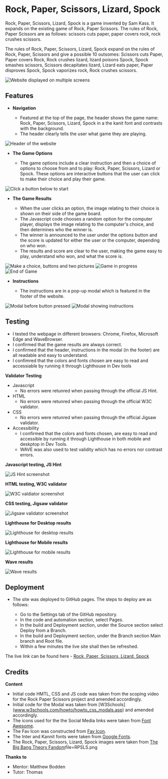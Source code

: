 

# Rock, Paper, Scissors, Lizard, Spock

Rock, Paper, Scissors, Lizard, Spock is a game invented by Sam Kass. It expands on the existing game of Rock, Paper Scissors. 
The rules of Rock, Paper Scissors are as follows: scissors cuts paper, paper covers rock, rock crushes scissors. 

The rules of Rock, Paper, Scissors, Lizard, Spock expand on the rules of Rock, Paper, Scissors and give a possible 10 outsomes: Scissors cuts Paper, Paper covers Rock, Rock crushes lizard, lizard poisons Spock, Spock smashes scissors, Scissors decapitates lizard, Lizard eats paper, Paper disproves Spock, Spock vaporizes rock, Rock crushes scissors. 

![Website displayed on multiple screens](assets/imagesforreadme/amiresponsive.PNG)

## Features 

- **Navigation**

  - Featured at the top of the page, the header shows the game name: Rock, Paper, Scissors, Lizard, Spock in a the kanit font and contrasts with the background. 
  - The header clearly tells the user what game they are playing. 

![Header of the website](assets/imagesforreadme/header.PNG)

- **The Game Options**

  - The game options include a clear instruction and then a choice of options to choose from and to play: Rock, Paper, Scissors, Lizard or Spock. These options are interactive buttons that the user can click to make their choice and play their game. 

![Click a button below to start](assets/imagesforreadme/clickabuttonbelowtostart.PNG)

- **The Game Results**

  - When the user clicks an option, the image relating to their choice is shown on their side of the game board. 
  - The Javascript code chooses a random option for the computer player, displays the image relating to the computer's choice, and then determines who the winner is. 
  - The winner is announced to the user under the options button and the score is updated for either the user or the computer, depending on who won. 
  - The results and score are clear to the user, making the game easy to play, understand who won, and what the score is.

![Make a choice, buttons and two pictures](assets/imagesforreadme/makeachoicebuttonsandtwopictures.PNG)
![Game in progress](assets/imagesforreadme/gameinprogress.PNG)
![End of Game](assets/imagesforreadme/endofgame.PNG)

- **Instructions**

  - The instructions are in a pop-up modal which is featured in the footer of the website. 

![Modal before button pressed](assets/imagesforreadme/modalbeforebuttonpressed.PNG)
![Modal showing instructions](assets/imagesforreadme/modalshowinginstructions.PNG)

## Testing 
  - I tested the webpage in different browsers: Chrome, Firefox, Microsoft Edge and WaveBrowser.
  - I confirmed that the game results are always correct.
  - I confirmed that the header, instructions in the modal (in the footer) are all readable and easy to understand. 
  - I confimred that the colors and fonts chosen are easy to read and accessiable by running it through Lighthouse in Dev tools

**Validator Testing**
- Javascript
  - No errors were retunred when passing through the official JS Hint.
- HTML 
  - No errors were retunred when passing through the official W3C validator.
- CSS 
  - No errors were retunred when passing through the official Jigsaw validator.
- Accessibility 
  - I confirmed that the colors and fonts chosen, are easy to read and accessible by running it through Lighthouse in both mobile and deskptop in Dev Tools.
  - WAVE was also used to test validity which has no errors nor contrast errors.


**Javascript testing, JS Hint**

![JS Hint screenshot](assets/imagesforreadme/jshintvalidator.PNG)

**HTML testing, W3C validator**

![W3C valdiator screenshot](assets/imagesforreadme/w3chtmlvalidator.PNG)

**CSS testing, Jigsaw validator**

![Jigsaw validator screenshot](assets/imagesforreadme/w3ccssvalidator.PNG)

**Lighthouse for Desktop results**

![Lighthouse for desktop results](assets/imagesforreadme/lighthousedesktop.PNG)

**Lighthouse for Mobile results**

![Lighthouse for mobile results](assets/imagesforreadme/lighthousemobile.PNG)

**Wave results**

![Wave results](assets/imagesforreadme/wave.PNG)

## Deployment 
- The site was deployed to GitHub pages. The steps to deploy are as follows:

  - Go to the Settings tab of the GitHub repository.
  - In the code and automation section, select Pages.
  - In the build and Deployment section, under the Source section select Deploy from a Branch.
  - In the build and Deployment section, under the Branch section Main branch and Root file.
  - Within a few minutes the live site shall then be refreshed.

The live link can be found here - [Rock, Paper, Scissors, Lizard, Spock](https://johnstuartphil.github.io/project-2.1/)

## Credits 

**Content**
- Initial code HMTL, CSS and JS code was taken from the scoping video for the Rock Paper Scissors project and amended accordingly. 
- Initial code for the Modal was taken from [W3Schools] (www.w3schools.com/howto/howto_css_modals.asp) and amended accordingly. 
- The icons used for the the Social Media links were taken from [Font Awesome](https://fontawesome.com/).
- The Fav Icon was constructed from [Fav Icon](https://favicon.io/).
- The Inter and Kannit fonts were taken from [Google Fonts](https://fonts.google.com/).
- The Rock, Paper, Scissors, Lizard, Spock images were taken from [The Big Bang Theory Fandom](https://bigbangtheory.fandom.com/wiki/Rock,_Paper,_Scissors,_Lizard,_Spock?)file=RPSLS.png

**Thanks to**

- Mentor: Matthew Bodden  
- Tutor: Thomas
 